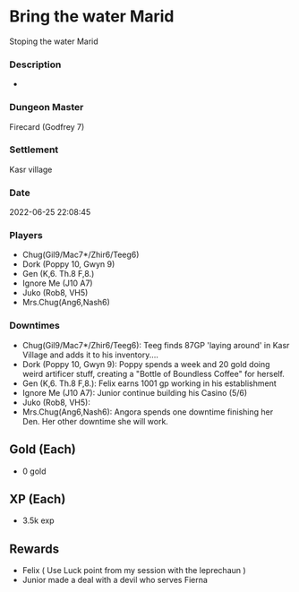 # Bring the water Marid
Stoping the water Marid
### Description
-
### Dungeon Master
Firecard (Godfrey 7)
### Settlement
Kasr village
### Date
2022-06-25 22:08:45
### Players
* Chug(Gil9/Mac7*/Zhir6/Teeg6)
* Dork (Poppy 10, Gwyn 9)
* Gen (K,6. Th.8 F,8.)
* Ignore Me (J10 A7)
* Juko (Rob8, VH5)
* Mrs.Chug(Ang6,Nash6)
### Downtimes
* Chug(Gil9/Mac7*/Zhir6/Teeg6): Teeg finds 87GP 'laying around' in Kasr Village and adds it to his inventory....
* Dork (Poppy 10, Gwyn 9): Poppy spends a week and 20 gold doing weird artificer stuff, creating a "Bottle of Boundless Coffee" for herself.
* Gen (K,6. Th.8 F,8.): Felix earns 1001 gp working in his establishment
* Ignore Me (J10 A7): Junior continue building his Casino (5/6)
* Juko (Rob8, VH5): 
* Mrs.Chug(Ang6,Nash6): Angora spends one downtime finishing her Den. Her other downtime she will work.
## Gold (Each)
* 0 gold
## XP (Each)
* 3.5k exp
## Rewards
* Felix ( Use Luck point from my session with the  leprechaun )
* Junior made a deal with a devil who serves Fierna
